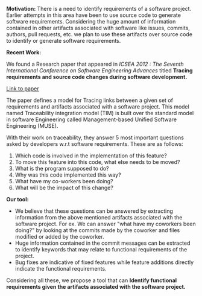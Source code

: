 **Motivation:** There is a need to identify requirements of a software project. Earlier attempts in this area have been to use source code to generate software requirements. Considering the huge amount of information contained in other artifacts associated with software like issues, commits, authors, pull requests, etc. we plan to use these artifacts over source code to identify or generate software requirements.

**Recent Work:**

We found a Research paper that appeared in *ICSEA 2012 : The Seventh International Conference on Software Engineering Advances* titled **Tracing requirements and source code changes during software development.**

[Link to paper]()

The paper defines a model for Tracing links between a given set of requirements and artifacts associated with a software project. This model named Traceability integration model (TIM) is built over the standard model in software Engineering called Management-based Unified Software Engineering (MUSE).

With their work on traceability, they answer 5 most important questions asked by developers w.r.t software requirements. These are as follows:

1. Which code is involved in the implementation of this feature?
2. To move this feature into this code, what else needs to be moved?
3. What is the program supposed to do?
4. Why was this code implemented this way?
5. What have my co-workers been doing?
6. What will be the impact of this change?

**Our tool:**
- We believe that these questions can be answered by extracting information from the above mentioned artifacts associated with the software project. For ex. We can answer "what have my coworkers been doing?" by looking at the commits made by the coworker and files modified or added by the coworker.
- Huge information contained in the commit messages can be extracted to identify keywords that may relate to functional requirements of the project.
- Bug fixes are indicative of fixed features while feature additions directly indicate the functional requirements.

Considering all these, we propose a tool that can **Identify functional requirements given the artifacts associated with the software project.**
